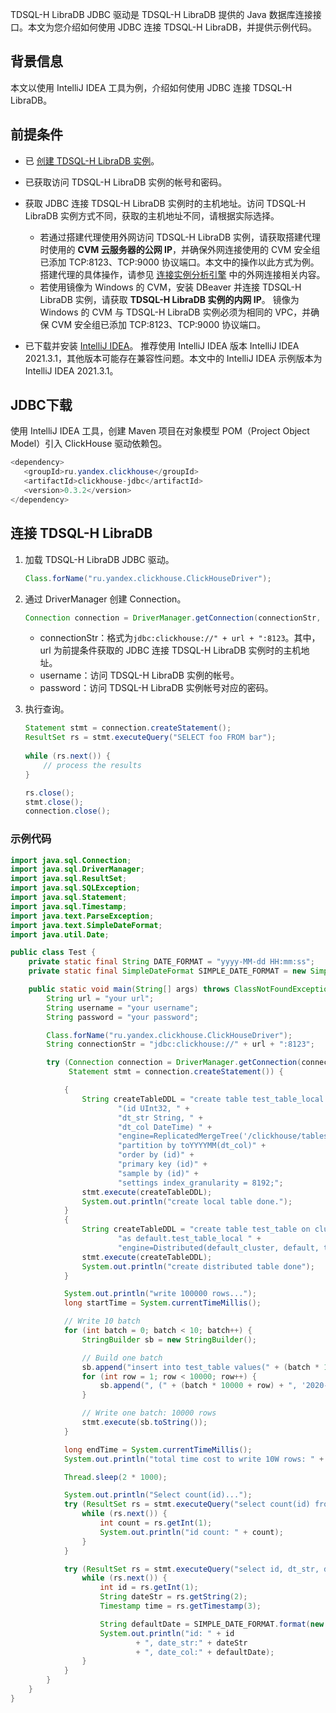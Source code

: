 TDSQL-H LibraDB JDBC 驱动是 TDSQL-H LibraDB 提供的 Java 数据库连接接口。本文为您介绍如何使用 JDBC 连接 TDSQL-H LibraDB，并提供示例代码。

## 背景信息

本文以使用 IntelliJ IDEA 工具为例，介绍如何使用 JDBC 连接 TDSQL-H LibraDB。

## 前提条件

- 已 [创建 TDSQL-H LibraDB 实例](https://cloud.tencent.com/document/product/1488/63546)。
- 已获取访问 TDSQL-H LibraDB 实例的帐号和密码。
- 获取 JDBC 连接 TDSQL-H LibraDB 实例时的主机地址。访问 TDSQL-H LibraDB 实例方式不同，获取的主机地址不同，请根据实际选择。
  - 若通过搭建代理使用外网访问 TDSQL-H LibraDB 实例，请获取搭建代理时使用的 **CVM 云服务器的公网 IP**，并确保外网连接使用的 CVM 安全组已添加 TCP:8123、TCP:9000 协议端口。本文中的操作以此方式为例。
    搭建代理的具体操作，请参见 [连接实例分析引擎](https://cloud.tencent.com/document/product/1488/63547) 中的外网连接相关内容。
  - 若使用镜像为 Windows 的 CVM，安装 DBeaver 并连接 TDSQL-H LibraDB 实例，请获取 **TDSQL-H LibraDB 实例的内网 IP**。
    镜像为 Windows 的 CVM 与 TDSQL-H LibraDB 实例必须为相同的 VPC，并确保 CVM 安全组已添加 TCP:8123、TCP:9000 协议端口。

- 已下载并安装 [IntelliJ IDEA](https://www.jetbrains.com.cn/idea/)。
  推荐使用 IntelliJ IDEA 版本 IntelliJ IDEA 2021.3.1，其他版本可能存在兼容性问题。本文中的 IntelliJ IDEA 示例版本为 IntelliJ IDEA 2021.3.1。

## JDBC下载

使用 IntelliJ IDEA 工具，创建 Maven 项目在对象模型 POM（Project Object Model）引入 ClickHouse 驱动依赖包。

```java
<dependency>
   <groupId>ru.yandex.clickhouse</groupId>
   <artifactId>clickhouse-jdbc</artifactId>
   <version>0.3.2</version>
</dependency>
```



## 连接 TDSQL-H LibraDB

1. 加载 TDSQL-H LibraDB JDBC 驱动。

   ```java
   Class.forName("ru.yandex.clickhouse.ClickHouseDriver");
   ```

2. 通过 DriverManager 创建 Connection。

   ```java
   Connection connection = DriverManager.getConnection(connectionStr, username, password);
   ```

   - connectionStr：格式为`jdbc:clickhouse://" + url + ":8123`。其中，url 为前提条件获取的 JDBC 连接 TDSQL-H LibraDB 实例时的主机地址。
   - username：访问 TDSQL-H LibraDB 实例的帐号。
   - password：访问 TDSQL-H LibraDB 实例帐号对应的密码。

3. 执行查询。

   ```java
   Statement stmt = connection.createStatement();
   ResultSet rs = stmt.executeQuery("SELECT foo FROM bar");
       
   while (rs.next()) {
       // process the results
   }
   
   rs.close();
   stmt.close();
   connection.close();
   ```

### 示例代码

```java
import java.sql.Connection;
import java.sql.DriverManager;
import java.sql.ResultSet;
import java.sql.SQLException;
import java.sql.Statement;
import java.sql.Timestamp;
import java.text.ParseException;
import java.text.SimpleDateFormat;
import java.util.Date;

public class Test {
    private static final String DATE_FORMAT = "yyyy-MM-dd HH:mm:ss";
    private static final SimpleDateFormat SIMPLE_DATE_FORMAT = new SimpleDateFormat(DATE_FORMAT);

    public static void main(String[] args) throws ClassNotFoundException, SQLException, InterruptedException, ParseException {
        String url = "your url";
        String username = "your username";
        String password = "your password";

        Class.forName("ru.yandex.clickhouse.ClickHouseDriver");
        String connectionStr = "jdbc:clickhouse://" + url + ":8123";

        try (Connection connection = DriverManager.getConnection(connectionStr, username, password);
             Statement stmt = connection.createStatement()) {

            {
                String createTableDDL = "create table test_table_local on cluster default_cluster " +
                        "(id UInt32, " +
                        "dt_str String, " +
                        "dt_col DateTime) " +
                        "engine=ReplicatedMergeTree('/clickhouse/tables/{database}/{table}/{shard}', '{replica}')" +
                        "partition by toYYYYMM(dt_col)" +
                        "order by (id)" +
                        "primary key (id)" +
                        "sample by (id)" +
                        "settings index_granularity = 8192;";
                stmt.execute(createTableDDL);
                System.out.println("create local table done.");
            }
            {
                String createTableDDL = "create table test_table on cluster default_cluster " +
                        "as default.test_table_local " +
                        "engine=Distributed(default_cluster, default, test_table_local, rand());";
                stmt.execute(createTableDDL);
                System.out.println("create distributed table done");
            }

            System.out.println("write 100000 rows...");
            long startTime = System.currentTimeMillis();

            // Write 10 batch
            for (int batch = 0; batch < 10; batch++) {
                StringBuilder sb = new StringBuilder();

                // Build one batch
                sb.append("insert into test_table values(" + (batch * 10000) + ", '2020-02-19 16:00:00', '2020-02-19 16:00:00')");
                for (int row = 1; row < 10000; row++) {
                    sb.append(", (" + (batch * 10000 + row) + ", '2020-02-19 16:00:00', '2020-02-19 16:00:00')");
                }

                // Write one batch: 10000 rows
                stmt.execute(sb.toString());
            }

            long endTime = System.currentTimeMillis();
            System.out.println("total time cost to write 10W rows: " + (endTime - startTime) + "ms");

            Thread.sleep(2 * 1000);

            System.out.println("Select count(id)...");
            try (ResultSet rs = stmt.executeQuery("select count(id) from test_table");) {
                while (rs.next()) {
                    int count = rs.getInt(1);
                    System.out.println("id count: " + count);
                }
            }

            try (ResultSet rs = stmt.executeQuery("select id, dt_str, dt_col from test_table limit 10");) {
                while (rs.next()) {
                    int id = rs.getInt(1);
                    String dateStr = rs.getString(2);
                    Timestamp time = rs.getTimestamp(3);

                    String defaultDate = SIMPLE_DATE_FORMAT.format(new Date(time.getTime()));
                    System.out.println("id: " + id
                            + ", date_str:" + dateStr
                            + ", date_col:" + defaultDate);
                }
            }
        }
    }
}
```

